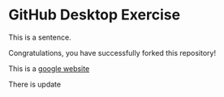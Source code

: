 # GitHub Desktop Exercise

This is a sentence.

Congratulations, you have successfully forked this repository!

This is a [google website](https://www.google.com)

There is update
